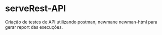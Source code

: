 # serveRest-API
Criação de testes de API utilizando postman, newmane newman-html para gerar report das execuções. 
